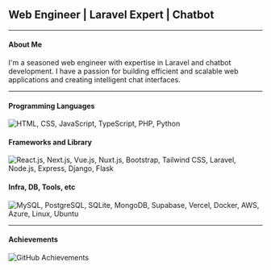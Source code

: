## Web Engineer | Laravel Expert | Chatbot

---

#### About Me
I'm a seasoned web engineer with expertise in Laravel and chatbot development. I have a passion for building efficient and scalable web applications and creating intelligent chat interfaces.

---

#### Programming Languages
![HTML, CSS, JavaScript, TypeScript, PHP, Python](https://skillicons.dev/icons?i=html,css,javascript,typescript,php,python)

#### Frameworks and Library
![React.js, Next.js, Vue.js, Nuxt.js, Bootstrap, Tailwind CSS, Laravel, Node.js, Express, Django, Flask](https://skillicons.dev/icons?i=react,next,vue,nuxt,bootstrap,tailwind,laravel,nodejs,express,django,flask)

#### Infra, DB, Tools, etc
![MySQL, PostgreSQL, SQLite, MongoDB, Supabase, Vercel, Docker, AWS, Azure, Linux, Ubuntu](https://skillicons.dev/icons?i=mysql,postgresql,sqlite,mongodb,supabase,vercel,docker,aws,azure,linux,ubuntu)

---

#### Achievements

![GitHub Achievements](https://github-profile-trophy.vercel.app/?username=sgsringo&theme=radical)
